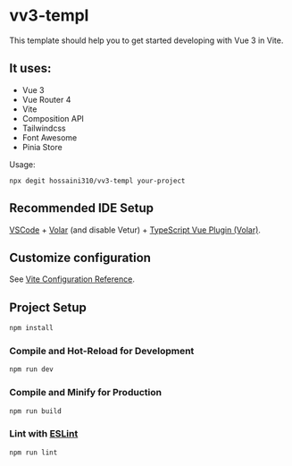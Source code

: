 # vv3-templ

This template should help you to get started developing with Vue 3 in Vite.

## It uses:

- Vue 3
- Vue Router 4
- Vite
- Composition API
- Tailwindcss
- Font Awesome
- Pinia Store

Usage:

```
npx degit hossaini310/vv3-templ your-project
```

## Recommended IDE Setup

[VSCode](https://code.visualstudio.com/) + [Volar](https://marketplace.visualstudio.com/items?itemName=johnsoncodehk.volar) (and disable Vetur) + [TypeScript Vue Plugin (Volar)](https://marketplace.visualstudio.com/items?itemName=johnsoncodehk.vscode-typescript-vue-plugin).

## Customize configuration

See [Vite Configuration Reference](https://vitejs.dev/config/).

## Project Setup

```sh
npm install
```

### Compile and Hot-Reload for Development

```sh
npm run dev
```

### Compile and Minify for Production

```sh
npm run build
```

### Lint with [ESLint](https://eslint.org/)

```sh
npm run lint
```
